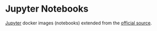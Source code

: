 # Jupyter Notebooks

[Jupyter][jupyter] docker images (notebooks) extended from the [official source][official].

[official]:            https://github.com/jupyter/docker-stacks
[jupyter]:             http://jupyter.org/
[github]:              https://github.com/govcloud/docker-nifi
[registry]:            https://hub.docker.com/r/govcloud/jupyter-notebooks
